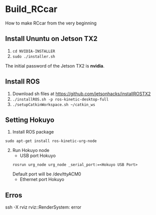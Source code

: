 # Build_RCcar
How to make RCcar from the very beginning
## Install Ununtu on Jetson TX2
1. ```cd NVIDIA-INSTALLER```
2. ```sudo ./installer.sh```

The initial password of the Jetson TX2 is **nvidia**.

## Install ROS
1. Download sh files at https://github.com/jetsonhacks/installROSTX2
2. ```./installROS.sh -p ros-kinetic-desktop-full```
3. ```./setupCatkinWorkspace.sh ~/catkin_ws```

## Setting Hokuyo
1. Install ROS package
  ```
  sudo apt-get install ros-kinetic-urg-node
  ```
2. Run Hokuyo node
    * USB port Hokuyo
    ```
    rosrun urg_node urg_node _serial_port:=<Hokuyo USB Port>
    ```
    Default port will be /dev/ttyACM0
    * Ethernet port Hokuyo
##


## Erros
ssh -X
rviz
rviz::RenderSystem: error
